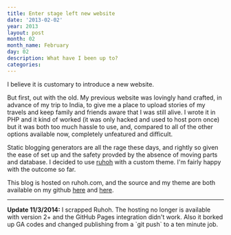 ```yaml
---
title: Enter stage left new website
date: '2013-02-02'
year: 2013
layout: post
month: 02
month_name: February
day: 02
description: What have I been up to?
categories:
---
```


I believe it is customary to introduce a new website.

But first, out with the old. My previous website was lovingly hand crafted, in advance of my trip to India, to give me a place to upload stories of my travels and keep family and friends aware that I was still alive. I wrote it in PHP and it kind of worked (it was only hacked and used to host porn once) but it was both too much hassle to use, and, compared to all of the other options available now, completely unfeatured and difficult.

Static blogging generators are all the rage these days, and rightly so given the ease of set up and the safety provded by the absence of moving parts and database. I decided to use [ruhoh](http://ruhoh.com/) with a custom theme. I'm fairly happy with the outcome so far.

This blog is hosted on ruhoh.com, and the source and my theme are both available on my github [here](https://github.com/danmidwood/danmidwood.com) and [here](https://github.com/danmidwood/danmidwood-ruhoh-theme).


<hr/>
<strong>Update 11/3/2014:</strong> I scrapped Ruhoh. The hosting no longer is available with version 2+ and the GitHub Pages integration didn't work. Also it borked up GA codes and changed publishing from a `git push` to a ten minute job.
